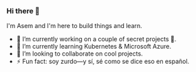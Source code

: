 ### Hi there 👋
I'm Asem and I'm here to build things and learn.
- 🔭 I’m currently working on a couple of secret projects 🤫.
- 🌱 I’m currently learning Kubernetes & Microsoft Azure.
- 👯 I’m looking to collaborate on cool projects.
- ⚡ Fun fact: soy zurdo—y sí, sé como se dice eso en español.
